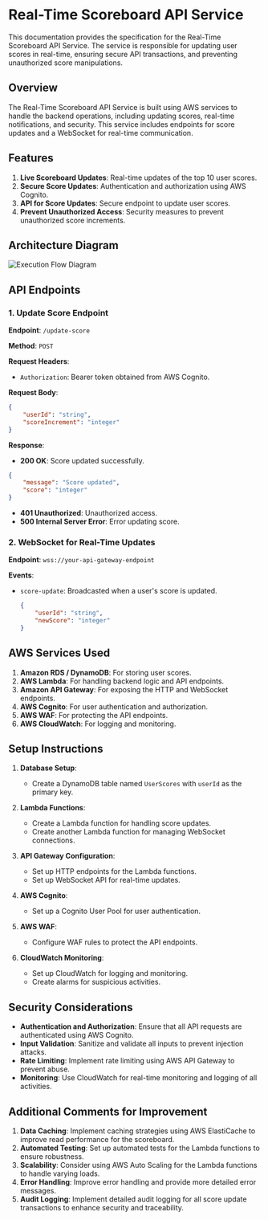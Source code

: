 
# Real-Time Scoreboard API Service

This documentation provides the specification for the Real-Time Scoreboard API Service. The service is responsible for updating user scores in real-time, ensuring secure API transactions, and preventing unauthorized score manipulations.

## Overview

The Real-Time Scoreboard API Service is built using AWS services to handle the backend operations, including updating scores, real-time notifications, and security. This service includes endpoints for score updates and a WebSocket for real-time communication.

## Features

1. **Live Scoreboard Updates**: Real-time updates of the top 10 user scores.
2. **Secure Score Updates**: Authentication and authorization using AWS Cognito.
3. **API for Score Updates**: Secure endpoint to update user scores.
4. **Prevent Unauthorized Access**: Security measures to prevent unauthorized score increments.

## Architecture Diagram

![Execution Flow Diagram](diagram.png)

## API Endpoints

### 1. Update Score Endpoint

**Endpoint**: `/update-score`

**Method**: `POST`

**Request Headers**:
- `Authorization`: Bearer token obtained from AWS Cognito.

**Request Body**:
```json
{
    "userId": "string",
    "scoreIncrement": "integer"
}
```

**Response**:
- **200 OK**: Score updated successfully.
```json
{
    "message": "Score updated",
    "score": "integer"
}
```
- **401 Unauthorized**: Unauthorized access.
- **500 Internal Server Error**: Error updating score.

### 2. WebSocket for Real-Time Updates

**Endpoint**: `wss://your-api-gateway-endpoint`

**Events**:
- `score-update`: Broadcasted when a user's score is updated.
    ```json
    {
        "userId": "string",
        "newScore": "integer"
    }
    ```

## AWS Services Used

1. **Amazon RDS / DynamoDB**: For storing user scores.
2. **AWS Lambda**: For handling backend logic and API endpoints.
3. **Amazon API Gateway**: For exposing the HTTP and WebSocket endpoints.
4. **AWS Cognito**: For user authentication and authorization.
5. **AWS WAF**: For protecting the API endpoints.
6. **AWS CloudWatch**: For logging and monitoring.

## Setup Instructions

1. **Database Setup**:
    - Create a DynamoDB table named `UserScores` with `userId` as the primary key.

2. **Lambda Functions**:
    - Create a Lambda function for handling score updates.
    - Create another Lambda function for managing WebSocket connections.

3. **API Gateway Configuration**:
    - Set up HTTP endpoints for the Lambda functions.
    - Set up WebSocket API for real-time updates.

4. **AWS Cognito**:
    - Set up a Cognito User Pool for user authentication.

5. **AWS WAF**:
    - Configure WAF rules to protect the API endpoints.

6. **CloudWatch Monitoring**:
    - Set up CloudWatch for logging and monitoring.
    - Create alarms for suspicious activities.

## Security Considerations

- **Authentication and Authorization**: Ensure that all API requests are authenticated using AWS Cognito.
- **Input Validation**: Sanitize and validate all inputs to prevent injection attacks.
- **Rate Limiting**: Implement rate limiting using AWS API Gateway to prevent abuse.
- **Monitoring**: Use CloudWatch for real-time monitoring and logging of all activities.

## Additional Comments for Improvement

1. **Data Caching**: Implement caching strategies using AWS ElastiCache to improve read performance for the scoreboard.
2. **Automated Testing**: Set up automated tests for the Lambda functions to ensure robustness.
3. **Scalability**: Consider using AWS Auto Scaling for the Lambda functions to handle varying loads.
4. **Error Handling**: Improve error handling and provide more detailed error messages.
5. **Audit Logging**: Implement detailed audit logging for all score update transactions to enhance security and traceability.
